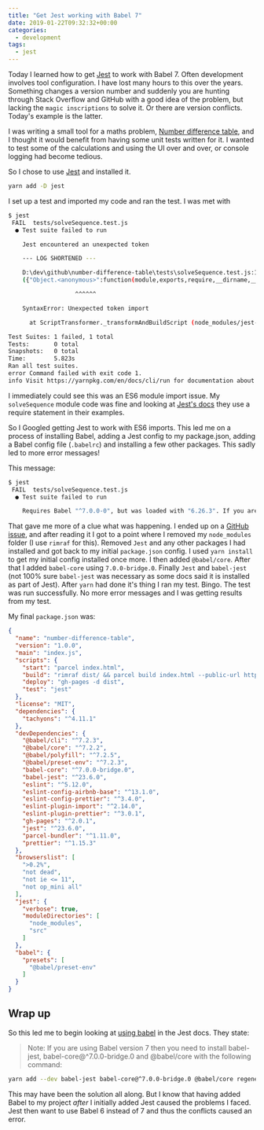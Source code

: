 ```yaml
---
title: "Get Jest working with Babel 7"
date: 2019-01-22T09:32:32+00:00
categories:
  - development
tags:
  - jest
---
```


Today I learned how to get [Jest](https://jestjs.io) to work with Babel 7. Often development involves tool configuration. I have lost many hours to this over the years. Something changes a version number and suddenly you are hunting through Stack Overflow and GitHub with a good idea of the problem, but lacking the `magic inscriptions` to solve it. Or there are version conflicts. Today's example is the latter.

I was writing a small tool for a maths problem, [Number difference table](https://github.com/freemagee/number-difference-table), and I thought it would benefit from having some unit tests written for it. I wanted to test some of the calculations and using the UI over and over, or console logging had become tedious.

So I chose to use [Jest](https://jestjs.io) and installed it.

```bash
yarn add -D jest
```
<!--more-->

I set up a test and imported my code and ran the test. I was met with

```bash
$ jest
 FAIL  tests/solveSequence.test.js
  ● Test suite failed to run

    Jest encountered an unexpected token

    --- LOG SHORTENED ---

    D:\dev\github\number-difference-table\tests\solveSequence.test.js:1
    ({"Object.<anonymous>":function(module,exports,require,__dirname,__filename,global,jest){import solveSequence from "solveSequence";

                   ^^^^^^

    SyntaxError: Unexpected token import

      at ScriptTransformer._transformAndBuildScript (node_modules/jest-runtime/build/script_transformer.js:403:17)

Test Suites: 1 failed, 1 total
Tests:       0 total
Snapshots:   0 total
Time:        5.823s
Ran all test suites.
error Command failed with exit code 1.
info Visit https://yarnpkg.com/en/docs/cli/run for documentation about this command.
```

I immediately could see this was an ES6 module import issue. My `solveSequence` module code was fine and looking at [Jest's docs](https://jestjs.io/docs/en/getting-started) they use a require statement in their examples.

So I Googled getting Jest to work with ES6 imports. This led me on a process of installing Babel, adding a Jest config to my package.json, adding a Babel config file (`.babelrc`) and installing a few other packages. This sadly led to more error messages!

This message:

```bash
$ jest
 FAIL  tests/solveSequence.test.js
  ● Test suite failed to run

    Requires Babel "^7.0.0-0", but was loaded with "6.26.3". If you are sure you have a compatible version of @babel/core, it is likely that something in your build process is loading the wrong version. Inspect the stack trace of this error to look for the first entry that doesn't mention "@babel/core" or "babel-core" to see what is calling Babel. (While processing preset: "D:\\dev\\github\\number-difference-table\\node_modules\\@babel\\preset-env\\lib\\index.js")
```

That gave me more of a clue what was happening. I ended up on a [GitHub issue](https://github.com/facebook/jest/issues/6913), and after reading it I got to a point where I removed my `node_modules` folder (I use `rimraf` for this). Removed `Jest` and any other packages I had installed and got back to my initial `package.json` config. I used `yarn install` to get my initial config installed once more. I then added `@babel/core`. After that I added `babel-core` using `7.0.0-bridge.0`. Finally `Jest` and `babel-jest` (not 100% sure `babel-jest` was necessary as some docs said it is installed as part of Jest). After `yarn` had done it's thing I ran my test. Bingo. The test was run successfully. No more error messages and I was getting results from my test.

My final `package.json` was:

```json
{
  "name": "number-difference-table",
  "version": "1.0.0",
  "main": "index.js",
  "scripts": {
    "start": "parcel index.html",
    "build": "rimraf dist/ && parcel build index.html --public-url https://freemagee.github.io/number-difference-table/ --no-source-maps",
    "deploy": "gh-pages -d dist",
    "test": "jest"
  },
  "license": "MIT",
  "dependencies": {
    "tachyons": "^4.11.1"
  },
  "devDependencies": {
    "@babel/cli": "^7.2.3",
    "@babel/core": "^7.2.2",
    "@babel/polyfill": "^7.2.5",
    "@babel/preset-env": "^7.2.3",
    "babel-core": "^7.0.0-bridge.0",
    "babel-jest": "^23.6.0",
    "eslint": "^5.12.0",
    "eslint-config-airbnb-base": "^13.1.0",
    "eslint-config-prettier": "^3.4.0",
    "eslint-plugin-import": "^2.14.0",
    "eslint-plugin-prettier": "^3.0.1",
    "gh-pages": "^2.0.1",
    "jest": "^23.6.0",
    "parcel-bundler": "^1.11.0",
    "prettier": "^1.15.3"
  },
  "browserslist": [
    ">0.2%",
    "not dead",
    "not ie <= 11",
    "not op_mini all"
  ],
  "jest": {
    "verbose": true,
    "moduleDirectories": [
      "node_modules",
      "src"
    ]
  },
  "babel": {
    "presets": [
      "@babel/preset-env"
    ]
  }
}
```

## Wrap up

So this led me to begin looking at [using babel](https://jestjs.io/docs/en/getting-started#using-babel) in the Jest docs. They state:

> Note: If you are using Babel version 7 then you need to install babel-jest, babel-core@^7.0.0-bridge.0 and @babel/core with the following command:

```bash
yarn add --dev babel-jest babel-core@^7.0.0-bridge.0 @babel/core regenerator-runtime
```

This may have been the solution all along. But I know that having added Babel to my project *after* I initially added Jest caused the problems I faced. Jest then want to use Babel 6 instead of 7 and thus the conflicts caused an error.